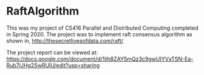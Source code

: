 # RaftAlgorithm

This was my project of CS416 Parallel and Distributed Computing completed in Spring 2020. The project was to implement raft consensus algorithm as shown in, http://thesecretlivesofdata.com/raft/

The project report can be viewed at: https://docs.google.com/document/d/1lih8ZAY5mQz3c9gwUIYVxTSN-Ea-Rub7lJHg2SwRUlU/edit?usp=sharing
